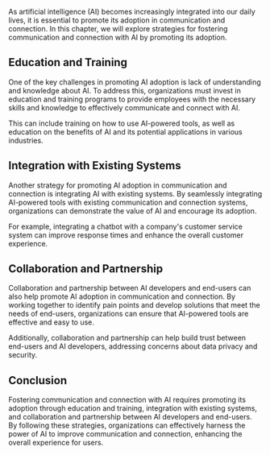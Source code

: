 
As artificial intelligence (AI) becomes increasingly integrated into our daily lives, it is essential to promote its adoption in communication and connection. In this chapter, we will explore strategies for fostering communication and connection with AI by promoting its adoption.

Education and Training
----------------------

One of the key challenges in promoting AI adoption is lack of understanding and knowledge about AI. To address this, organizations must invest in education and training programs to provide employees with the necessary skills and knowledge to effectively communicate and connect with AI.

This can include training on how to use AI-powered tools, as well as education on the benefits of AI and its potential applications in various industries.

Integration with Existing Systems
---------------------------------

Another strategy for promoting AI adoption in communication and connection is integrating AI with existing systems. By seamlessly integrating AI-powered tools with existing communication and connection systems, organizations can demonstrate the value of AI and encourage its adoption.

For example, integrating a chatbot with a company's customer service system can improve response times and enhance the overall customer experience.

Collaboration and Partnership
-----------------------------

Collaboration and partnership between AI developers and end-users can also help promote AI adoption in communication and connection. By working together to identify pain points and develop solutions that meet the needs of end-users, organizations can ensure that AI-powered tools are effective and easy to use.

Additionally, collaboration and partnership can help build trust between end-users and AI developers, addressing concerns about data privacy and security.

Conclusion
----------

Fostering communication and connection with AI requires promoting its adoption through education and training, integration with existing systems, and collaboration and partnership between AI developers and end-users. By following these strategies, organizations can effectively harness the power of AI to improve communication and connection, enhancing the overall experience for users.
